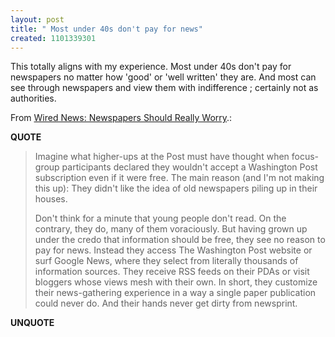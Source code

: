 ```yaml
---
layout: post
title: " Most under 40s don't pay for news"
created: 1101339301
---
```

<p>This totally aligns with my experience.  Most under 40s don't pay for newspapers no  matter how 'good' or 'well written' they are.  And most can see through newspapers and view them with indifference ; certainly not as authorities.
</p>
<p>From <a href="http://www.wired.com/news/culture/0,1284,65813,00.html">Wired News: Newspapers Should Really Worry</a>.:</p>
<p><b>QUOTE</b></p><blockquote><p>Imagine what higher-ups at the Post must have thought when focus-group participants declared they wouldn't accept a Washington Post subscription even if it were free. The main reason (and I'm not making this up): They didn't like the idea of old newspapers piling up in their houses.
</p>
<p>Don't think for a minute that young people don't read. On the contrary, they do, many of them voraciously. But having grown up under the credo that information should be free, they see no reason to pay for news. Instead they access The Washington Post website or surf Google News, where they select from literally thousands of information sources. They receive RSS feeds on their PDAs or visit bloggers whose views mesh with their own. In short, they customize their news-gathering experience in a way a single paper publication could never do. And their hands never get dirty from newsprint.</p></blockquote><p><b>UNQUOTE</b></p>



